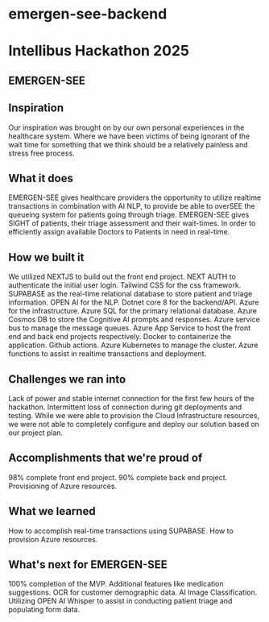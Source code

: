 # emergen-see-backend
# Intellibus Hackathon 2025
## EMERGEN-SEE

## Inspiration
Our inspiration was brought on by our own personal experiences in the healthcare system. Where we have been victims of being ignorant of the wait time for something that we think should be a relatively painless and stress free process. 

## What it does
EMERGEN-SEE gives healthcare providers the opportunity to utilize realtime transactions in combination with AI NLP, to provide be able to overSEE the queueing system for patients going through triage. EMERGEN-SEE gives SIGHT of patients, their triage assessment and their wait-times. In order to efficiently assign available Doctors to Patients in need in real-time. 

## How we built it
We utilized NEXTJS to build out the front end project. NEXT AUTH to authenticate the initial user login. Tailwind CSS for the css framework. SUPABASE as the real-time relational database to store patient and triage information. OPEN AI for the NLP. Dotnet core  8 for  the backend/API. Azure for the infrastructure. Azure SQL for the primary relational database. Azure Cosmos DB to store the Cognitive AI prompts and responses. Azure service bus to manage the message queues. Azure App Service to host the front end and back end projects respectively. Docker to containerize the application. Github actions. Azure Kubernetes to manage the cluster. Azure functions to assist in realtime transactions and deployment. 

## Challenges we ran into
Lack of power and stable internet connection for the first few hours of the hackathon. Intermittent loss of connection during git deployments and testing.  While we were able to provision the Cloud Infrastructure resources, we were not able to completely configure and deploy our solution based on our project plan. 

## Accomplishments that we're proud of
98% complete front end project.
90% complete back end project.
Provisioning of Azure resources. 

## What we learned
How to accomplish real-time transactions using SUPABASE. 
How to provision Azure resources. 


## What's next for EMERGEN-SEE
100% completion of the MVP. 
Additional features like medication suggestions. OCR for customer demographic data. AI Image Classification. Utilizing OPEN AI Whisper to assist in conducting patient triage and populating form data. 
